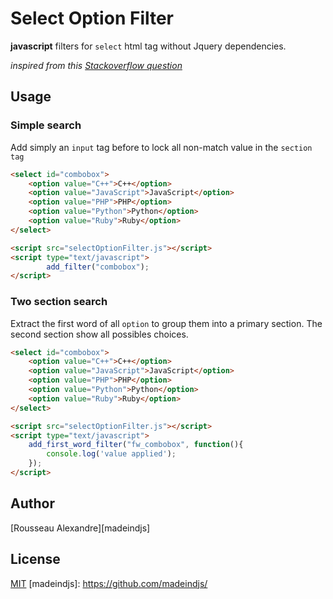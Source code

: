 Select Option Filter
====================

**javascript** filters for `select` html tag without Jquery dependencies.

*inspired from this [Stackoverflow question](http://stackoverflow.com/questions/27713621/how-search-into-options-of-select-tag-html-without-plugin)*

Usage
-----

### Simple search

Add simply an `input` tag before to lock all non-match value in the `section tag`

~~~html
<select id="combobox">
	<option value="C++">C++</option>
	<option value="JavaScript">JavaScript</option>
	<option value="PHP">PHP</option>
	<option value="Python">Python</option>
	<option value="Ruby">Ruby</option>
</select>

<script src="selectOptionFilter.js"></script>
<script type="text/javascript">
		add_filter("combobox");
</script>
~~~

### Two section search

Extract the first word of all `option` to group them into a primary section. The second section show all possibles choices.

~~~html
<select id="combobox">
	<option value="C++">C++</option>
	<option value="JavaScript">JavaScript</option>
	<option value="PHP">PHP</option>
	<option value="Python">Python</option>
	<option value="Ruby">Ruby</option>
</select>

<script src="selectOptionFilter.js"></script>
<script type="text/javascript">
	add_first_word_filter("fw_combobox", function(){
		console.log('value applied');
	});
</script>
~~~


Author
------

[Rousseau Alexandre][madeindjs]

License
-------

[MIT](https://opensource.org/licenses/MIT)
[madeindjs]: https://github.com/madeindjs/